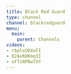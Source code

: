 ```yaml
---
title: Black Red Guard
type: channel
channel: blackredguard
menu:
  main:
    parent: Channels
videos:
- rbplxGDXuFI
- Q2AxRdKmq3I
- xFTz0PRwTXY
---
```

